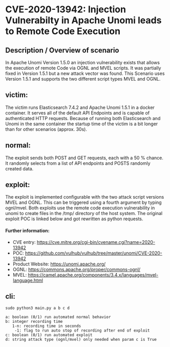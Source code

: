# CVE-2020-13942: Injection Vulnerabilty in Apache Unomi leads to Remote Code Execution

## Description / Overview of scenario
In Apache Unomi Version 1.5.0 an injection vulnerability exists that allows the execution of remote Code via OGNL and MVEL scripts. It was partially fixed in Version 1.5.1 but a new attack vector was found. This Scenario uses Version 1.5.1 and supports the two different script types MVEL and OGNL.

## victim:
The victim runs Elasticsearch 7.4.2 and Apache Unomi 1.5.1 in a docker container. It serves all of the default API Endpoints and is capable of authenticated HTTP requests. Because of running both Elasticsearch and Unomi in the same container the startup time of the victim is a bit longer than for other scenarios (approx. 30s).

## normal:
The exploit sends both POST and GET requests, each with a 50 % chance. It randomly selects from a list of API endpoints and POSTS randomly created data. 

## exploit:
The exploit is implemented configurable with the two attack script versions MVEL and OGNL. This can be triggered using a fourth argument by typing ognl/mvel. Both exploits use the remote code execution vulnerability in unomi to create files in the /tmp/ directory of the host system. The original exploit POC is linked below and got rewritten as python requests.


#### Further information:
* CVE entry: https://cve.mitre.org/cgi-bin/cvename.cgi?name=2020-13942
* POC: https://github.com/vulhub/vulhub/tree/master/unomi/CVE-2020-13942
* Product Website: https://unomi.apache.org/
* OGNL: https://commons.apache.org/proper/commons-ognl/
* MVEL: https://camel.apache.org/components/3.4.x/languages/mvel-language.html

## cli:

    sudo python3 main.py a b c d
    
    a: boolean (0/1) run automated normal behavior
    b: integer recording time
       1-n: recording time in seconds
        -1: flag to run auto stop of recording after end of exploit
    c: boolean (0/1) run automated exploit
    d: string attack type (ognl/mvel) only needed when param c is True